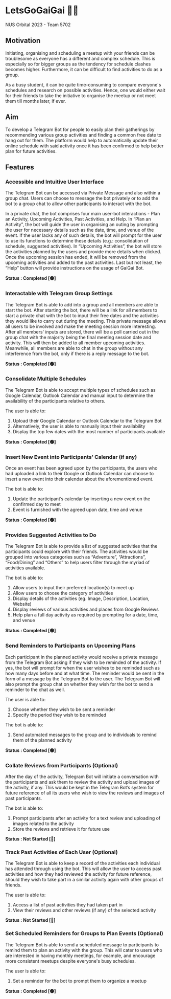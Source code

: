 # LetsGoGaiGai :dancing_women:
NUS Orbital 2023 - Team 5702

## Motivation
Initiating, organising and scheduling a meetup with your friends can be troublesome as everyone has a different and complex schedule. This is especially so for bigger groups as the tendency for schedule clashes becomes higher. Furthermore, it can be difficult to find activities to do as a group. 

As a busy student, it can be quite time-consuming to compare everyone's schedules and research on possible activities. Hence, one would either wait for their friends to take the initiative to organise the meetup or not meet them till months later, if ever.

## Aim
To develop a Telegram Bot for people to easily plan their gatherings by recommending various group activities and finding a common free date to hang out for them. The platform would help to automatically update their online schedule with said activity once it has been confirmed to help better plan for future activities.

## Features
### Accessible and Intuitive User Interface
The Telegram Bot can be accessed via Private Message and also within a group chat. Users can choose to message the bot privately or to add the bot to a group chat to allow other participants to interact with the bot.

In a private chat, the bot comprises four main user-bot interactions - Plan an Activity, Upcoming Activities, Past Activities, and Help. In “Plan an Activity”, the bot will guide the user in organising an outing by prompting the user for necessary details such as the date, time, and venue of the event. If the user lacks any of such details, the bot will prompt for the user to use its functions to determine these details (e.g.: consolidation of schedule, suggested activities). In “Upcoming Activities”, the bot will store the activities planned by the users and provide more details when clicked. Once the upcoming session has ended, it will be removed from the upcoming activities and added to the past activities. Last but not least, the “Help” button will provide instructions on the usage of GaiGai Bot.

**Status : Completed [:green_circle:]**

### Interactable with Telegram Group Settings
The Telegram Bot is able to add into a group and all members are able to start the bot. After starting the bot, there will be a link for all members to start a private chat with the bot to input their free dates and the activities they would like to carry out during the meeting. This private message allows all users to be involved and make the meeting session more interesting. After all members' inputs are stored, there will be a poll carried out in the group chat with the majority being the final meeting session date and activity. This will then be added to all member upcoming activities. Meanwhile, all members are able to chat in the group without any interference from the bot, only if there is a reply message to the bot. 

**Status : Completed [:green_circle:]**

### Consolidate Multiple Schedules
The Telegram Bot is able to accept multiple types of schedules such as Google Calendar, Outlook Calendar and manual input to determine the availability of the participants relative to others.

The user is able to:
1. Upload their Google Calendar or Outlook Calendar to the Telegram Bot
1. Alternatively, the user is able to manually input their availability
1. Display the top few dates with the most number of participants available

**Status : Completed [:green_circle:]**

### Insert New Event into Participants’ Calendar (if any)
Once an event has been agreed upon by the participants, the users who had uploaded a link to their Google or Outlook Calendar can choose to insert a new event into their calendar about the aforementioned event.

The bot is able to:
1. Update the participant’s calendar by inserting a new event on the confirmed day to meet
1. Event is furnished with the agreed upon date, time and venue

**Status : Completed [:green_circle:]**

### Provides Suggested Activities to Do
The Telegram Bot is able to provide a list of suggested activities that the participants could explore with their friends. The activities would be grouped into various categories such as “Adventure”, “Attractions”, “Food/Dining” and “Others” to help users filter through the myriad of activities available.

The bot is able to:
1. Allow users to input their preferred location(s) to meet up
1. Allow users to choose the category of activities 
1. Display details of the activities (eg. Image, Description, Location, Website)
1. Display reviews of various activities and places from Google Reviews
1. Help plan a full day activity as required by prompting for a date, time, and venue

**Status : Completed [:green_circle:]**

### Send Reminders to Participants on Upcoming Plans
Each participant in the planned activity would receive a private message from the Telegram Bot asking if they wish to be reminded of the activity. If yes, the bot will prompt for when the user wishes to be reminded such as how many days before and at what time. The reminder would be sent in the form of a message by the Telegram Bot to the user. The Telegram Bot will also prompt the group chat on whether they wish for the bot to send a reminder to the chat as well.

The user is able to:
1. Choose whether they wish to be sent a reminder
1. Specify the period they wish to be reminded

The bot is able to:
1. Send automated messages to the group and to individuals to remind them of the planned activity

**Status : Completed [:green_circle:]**

### Collate Reviews from Participants (Optional)
After the day of the activity, Telegram Bot will initiate a conversation with the participants and ask them to review the activity and upload images of the activity, if any. This would be kept in the Telegram Bot’s system for future reference of all its users who wish to view the reviews and images of past participants.

The bot is able to:
1. Prompt participants after an activity for a text review and uploading of images related to the activity
1. Store the reviews and retrieve it for future use

**Status : Not Started [:red_circle:]**

### Track Past Activities of Each User (Optional)
The Telegram Bot is able to keep a record of the activities each individual has attended through using the bot. This will allow the user to access past activities and how they had reviewed the activity for future reference, should they wish to take part in a similar activity again with other groups of friends.

The user is able to:
1. Access a list of past activities they had taken part in
1. View their reviews and other reviews (if any) of the selected activity

**Status : Not Started [:red_circle:]**

### Set Scheduled Reminders for Groups to Plan Events (Optional)
The Telegram Bot is able to send a scheduled message to participants to remind them to plan an activity with the group. This will cater to users who are interested in having monthly meetings, for example, and encourage more consistent meetups despite everyone's busy schedules.

The user is able to:
1. Set a reminder for the bot to prompt them to organize a meetup

**Status : Completed [:green_circle:]**
